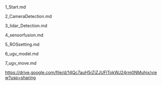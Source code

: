 
1_Start.md

2_CameraDetection.md

3_lidar_Detection.md

4_sensorfusion.md

5_ROSsetting.md

6_ugv_model.md

7_ugv_move.md

https://drive.google.com/file/d/14Qc7auH5rZjZJUFlTokWJ24rm0NMuhjx/view?usp=sharing
